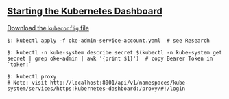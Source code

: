 ## [Starting the Kubernetes Dashboard](https://docs.cloud.oracle.com/en-us/iaas/Content/ContEng/Tasks/contengstartingk8sdashboard.htm)

[Download the `kubeconfig` file](../DownloadKubeconfig)

```
$: kubectl apply -f oke-admin-service-account.yaml  # see Research

$: kubectl -n kube-system describe secret $(kubectl -n kube-system get secret | grep oke-admin | awk '{print $1}')  # copy Bearer Token in `token:`
```

```
$: kubectl proxy
# Note: visit http://localhost:8001/api/v1/namespaces/kube-system/services/https:kubernetes-dashboard:/proxy/#!/login
```
